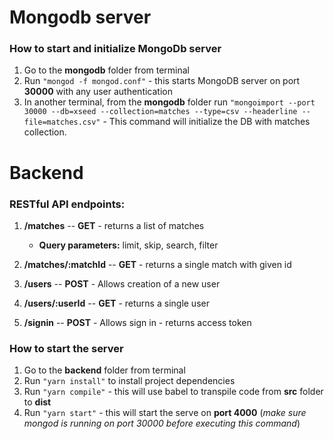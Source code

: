 # Mongodb server

### How to start and initialize MongoDb server

1. Go to the **mongodb** folder from terminal
2. Run `"mongod -f mongod.conf"` - this starts MongoDB server on port **30000** with any user authentication
3. In another terminal, from the **mongodb** folder run `"mongoimport --port 30000 --db=xseed --collection=matches --type=csv --headerline --file=matches.csv"` - This command will initialize the DB with matches collection.

# Backend

### RESTful API endpoints:

1. **/matches** -- **GET** - returns a list of matches

   - **Query parameters:** limit, skip, search, filter

2. **/matches/:matchId** -- **GET** - returns a single match with given id

3. **/users** -- **POST** - Allows creation of a new user

4. **/users/:userId** -- **GET** - returns a single user

5. **/signin** -- **POST** - Allows sign in - returns access token

### How to start the server

1. Go to the **backend** folder from terminal
2. Run `"yarn install"` to install project dependencies
3. Run `"yarn compile"` - this will use babel to transpile code from **src** folder to **dist**
4. Run `"yarn start"` - this will start the serve on **port 4000** (_make sure mongod is running on port 30000 before executing this command_)

